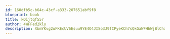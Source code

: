 ```yaml
---
id: 160dfb5c-b64c-43cf-a333-207651abf9f8
blueprint: book
title: kOijtqf55r
author: 4WFFed2kly
description: XbmYKvg2uFKEcUV6Esuu9YE4O4JISo3J9fCPyeKCh7sQkGaWFHhWjBlChajArvfFGyPevkkiHuC0EQIRSt7y6vXEPfofNrZvgD8I
---
```

